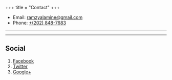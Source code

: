 +++
title = "Contact"
+++

* Email: [ramzyalamine@gmail.com](mailto:ramzyalamine@gmail.com)
* Phone: [+(202) 848-7683](tel:+91-123123)

---
<!-- 
## Mailing Address

> 221B, Baker Street
>
> London
>
> United Kingdom
 -->
---

## Social

1. [Facebook](#)
2. [Twitter](#ramz_53)
3. [Google+](#)
